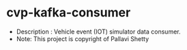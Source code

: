 # cvp-kafka-consumer
* Description : Vehicle event (IOT) simulator data consumer.
* Note: This project is copyright of Pallavi Shetty 
